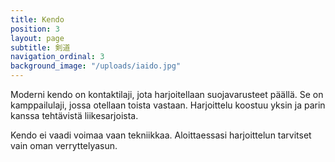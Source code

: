 ```yaml
---
title: Kendo
position: 3
layout: page
subtitle: 剣道
navigation_ordinal: 3
background_image: "/uploads/iaido.jpg"
---
```


Moderni kendo on kontaktilaji, jota harjoitellaan suojavarusteet päällä. Se on kamppailulaji, jossa otellaan toista vastaan. Harjoittelu koostuu yksin ja parin kanssa tehtävistä liikesarjoista.

Kendo ei vaadi voimaa vaan tekniikkaa. Aloittaessasi harjoittelun tarvitset vain oman verryttelyasun.
